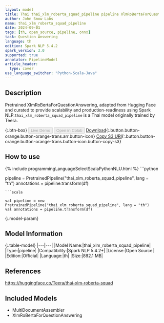 ```yaml
---
layout: model
title: Thai thai_xlm_roberta_squad_pipeline pipeline XlmRoBertaForQuestionAnswering from Teera
author: John Snow Labs
name: thai_xlm_roberta_squad_pipeline
date: 2024-09-01
tags: [th, open_source, pipeline, onnx]
task: Question Answering
language: th
edition: Spark NLP 5.4.2
spark_version: 3.0
supported: true
annotator: PipelineModel
article_header:
  type: cover
use_language_switcher: "Python-Scala-Java"
---
```


## Description

Pretrained XlmRoBertaForQuestionAnswering, adapted from Hugging Face and curated to provide scalability and production-readiness using Spark NLP.`thai_xlm_roberta_squad_pipeline` is a Thai model originally trained by Teera.

{:.btn-box}
<button class="button button-orange" disabled>Live Demo</button>
<button class="button button-orange" disabled>Open in Colab</button>
[Download](https://s3.amazonaws.com/auxdata.johnsnowlabs.com/public/models/thai_xlm_roberta_squad_pipeline_th_5.4.2_3.0_1725157591989.zip){:.button.button-orange.button-orange-trans.arr.button-icon}
[Copy S3 URI](s3://auxdata.johnsnowlabs.com/public/models/thai_xlm_roberta_squad_pipeline_th_5.4.2_3.0_1725157591989.zip){:.button.button-orange.button-orange-trans.button-icon.button-copy-s3}

## How to use



<div class="tabs-box" markdown="1">
{% include programmingLanguageSelectScalaPythonNLU.html %}
```python

pipeline = PretrainedPipeline("thai_xlm_roberta_squad_pipeline", lang = "th")
annotations =  pipeline.transform(df)   

```
```scala

val pipeline = new PretrainedPipeline("thai_xlm_roberta_squad_pipeline", lang = "th")
val annotations = pipeline.transform(df)

```
</div>

{:.model-param}
## Model Information

{:.table-model}
|---|---|
|Model Name:|thai_xlm_roberta_squad_pipeline|
|Type:|pipeline|
|Compatibility:|Spark NLP 5.4.2+|
|License:|Open Source|
|Edition:|Official|
|Language:|th|
|Size:|882.1 MB|

## References

https://huggingface.co/Teera/thai-xlm-roberta-squad

## Included Models

- MultiDocumentAssembler
- XlmRoBertaForQuestionAnswering
